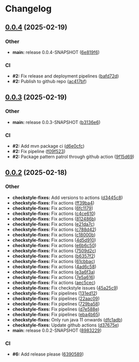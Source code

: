 # Changelog

## [0.0.4](https://github.com/Pattern-Patrol/pattern-patrol/compare/v0.0.3...v0.0.4) (2025-02-19)


### Other

* **main:** release 0.0.4-SNAPSHOT ([6e819f6](https://github.com/Pattern-Patrol/pattern-patrol/commit/6e819f60d3c6c8211b4e2c097a83246dbebd66a5))


### CI

* **#2:** Fix release and deployment pipelines ([bafd72d](https://github.com/Pattern-Patrol/pattern-patrol/commit/bafd72d56f01848fa8f2ede0d92c34c6305f4241))
* **#2:** Publish to github repo ([ac417bf](https://github.com/Pattern-Patrol/pattern-patrol/commit/ac417bf0df95ce93a2ea2fb98521ee27b2f7b9b4))

## [0.0.3](https://github.com/Pattern-Patrol/pattern-patrol/compare/v0.0.2...v0.0.3) (2025-02-19)


### Other

* **main:** release 0.0.3-SNAPSHOT ([b3136e6](https://github.com/Pattern-Patrol/pattern-patrol/commit/b3136e62783c2436c13289023aa83335701efbba))


### CI

* **#2:** Add mvn package ci ([d6e0cfc](https://github.com/Pattern-Patrol/pattern-patrol/commit/d6e0cfce5ce48501a8cf566a282b4bd80d105ccb))
* **#2:** Fix pipeline ([f09f523](https://github.com/Pattern-Patrol/pattern-patrol/commit/f09f523456808d6ae302cb25a0f209b85acfe956))
* **#2:** Package pattern patrol through github action ([9f15d69](https://github.com/Pattern-Patrol/pattern-patrol/commit/9f15d6997e9851e8b142ce8c99e0f6a1e26f3021))

## [0.0.2](https://github.com/Pattern-Patrol/pattern-patrol/compare/v0.0.1...v0.0.2) (2025-02-18)


### Other

* **checkstyle-fixes:** Add versions to actions ([d3445c8](https://github.com/Pattern-Patrol/pattern-patrol/commit/d3445c8a891298ff09ab1f57518d2f01f972be83))
* **checkstyle-fixes:** Fix actions ([ff39ba4](https://github.com/Pattern-Patrol/pattern-patrol/commit/ff39ba48373c64462c214ccd98ad30efe2073ecb))
* **checkstyle-fixes:** Fix actions ([6fc1179](https://github.com/Pattern-Patrol/pattern-patrol/commit/6fc1179007965a3da2bc25af3b6ddd2fcdcf45dd))
* **checkstyle-fixes:** Fix actions ([c4ce610](https://github.com/Pattern-Patrol/pattern-patrol/commit/c4ce610dd5cf94165d2617d1dc80a8cc92fe7a98))
* **checkstyle-fixes:** Fix actions ([812486b](https://github.com/Pattern-Patrol/pattern-patrol/commit/812486b39ac6943a56c2c7d998828f1d2b59861c))
* **checkstyle-fixes:** Fix actions ([e21da7c](https://github.com/Pattern-Patrol/pattern-patrol/commit/e21da7c12c9fb1f5f87ab8e3aa2ca7904e1bc8a7))
* **checkstyle-fixes:** Fix actions ([c788d42](https://github.com/Pattern-Patrol/pattern-patrol/commit/c788d42fc5cefd56e8adf06c80c9058463567b01))
* **checkstyle-fixes:** Fix actions ([c18000b](https://github.com/Pattern-Patrol/pattern-patrol/commit/c18000be5a83a50a962197587b203c99aac70062))
* **checkstyle-fixes:** Fix actions ([4d5d910](https://github.com/Pattern-Patrol/pattern-patrol/commit/4d5d910d10d40a1ee0147c67f618c7d9a571f19e))
* **checkstyle-fixes:** Fix actions ([e6b6c50](https://github.com/Pattern-Patrol/pattern-patrol/commit/e6b6c50f995d871fd73041dee27ba6d75706e987))
* **checkstyle-fixes:** Fix actions ([7509d2c](https://github.com/Pattern-Patrol/pattern-patrol/commit/7509d2c2a3262abbd0a5b6963236ee9d9e8afa24))
* **checkstyle-fixes:** Fix actions ([b6357f2](https://github.com/Pattern-Patrol/pattern-patrol/commit/b6357f2a58eb239caaa2ca6c2cd3ada1c62421cd))
* **checkstyle-fixes:** Fix actions ([61cbbac](https://github.com/Pattern-Patrol/pattern-patrol/commit/61cbbac72a69457c14e16b42e8bfc0e6fbce9099))
* **checkstyle-fixes:** Fix actions ([4ad6c58](https://github.com/Pattern-Patrol/pattern-patrol/commit/4ad6c5826723c777240cdf78c6b8ac0b187df63d))
* **checkstyle-fixes:** Fix actions ([e3a6f3a](https://github.com/Pattern-Patrol/pattern-patrol/commit/e3a6f3a9b42aef65d41a0a50260f3dd920786369))
* **checkstyle-fixes:** Fix actions ([7e5a616](https://github.com/Pattern-Patrol/pattern-patrol/commit/7e5a616abcffb53e7a680cfc7ad9ba8273b2aebf))
* **checkstyle-fixes:** Fix actions ([aec5cec](https://github.com/Pattern-Patrol/pattern-patrol/commit/aec5cec993b2d249f5b625cf993139891c034fd7))
* **checkstyle-fixes:** Fix checkstyle issues ([45a25c9](https://github.com/Pattern-Patrol/pattern-patrol/commit/45a25c9524f12f525f51da701da488d795839b97))
* **checkstyle-fixes:** Fix pipelines ([131ed12](https://github.com/Pattern-Patrol/pattern-patrol/commit/131ed12b3e2f837b8d18fc47920cf32bd75ae28e))
* **checkstyle-fixes:** Fix pipelines ([22aac09](https://github.com/Pattern-Patrol/pattern-patrol/commit/22aac09feb6ea7f702a19a8a7beab801a7990026))
* **checkstyle-fixes:** Fix pipelines ([729ba58](https://github.com/Pattern-Patrol/pattern-patrol/commit/729ba5876ed42d7367f2b78410b2e9516817fe3e))
* **checkstyle-fixes:** Fix pipelines ([d7e588e](https://github.com/Pattern-Patrol/pattern-patrol/commit/d7e588ed776fcdefae55059a5a6022e20cde68bc))
* **checkstyle-fixes:** Fix pipelines ([eba4b65](https://github.com/Pattern-Patrol/pattern-patrol/commit/eba4b65fd6e11fd6ff8a14b5ec62f5ee5b4f6619))
* **checkstyle-fixes:** Only run java 11 onwards ([dfc1adb](https://github.com/Pattern-Patrol/pattern-patrol/commit/dfc1adbd8e84f464f7e9176d7d1d4c8083ddc8f3))
* **checkstyle-fixes:** Update github actions ([d37675e](https://github.com/Pattern-Patrol/pattern-patrol/commit/d37675e01d53e24f18b813088514a8b18fc853d3))
* **main:** release 0.0.2-SNAPSHOT ([8983229](https://github.com/Pattern-Patrol/pattern-patrol/commit/898322931fa52c27dd481fcaf4b2d6176f1fe77a))


### CI

* **#6:** Add release please ([6390589](https://github.com/Pattern-Patrol/pattern-patrol/commit/6390589878ff58aa5dbea2e64b7c7476ba13facb))
